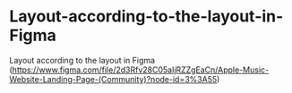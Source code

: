 # Layout-according-to-the-layout-in-Figma
Layout according to the layout in Figma (https://www.figma.com/file/2d3Rfv28C05aIjRZZgEaCn/Apple-Music-Website-Landing-Page-(Community)?node-id=3%3A55)

